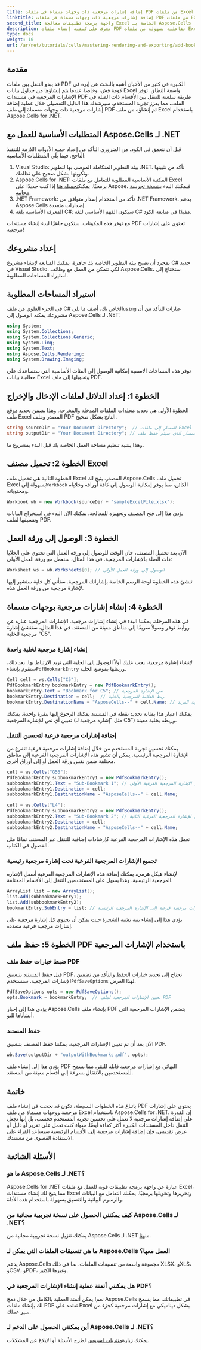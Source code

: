 ```yaml
---
title: إضافة إشارات مرجعية ذات وجهات مسماة في ملفات PDF من ملفات Excel
linktitle: إضافة إشارات مرجعية ذات وجهات مسماة في ملفات PDF من ملفات Excel
second_title: واجهة برمجة تطبيقات معالجة Excel الخاصة بـ Aspose.Cells .NET
description: تعرف على كيفية إنشاء ملفات PDF تفاعلية بسهولة من ملفات Excel باستخدام Aspose.Cells for .NET. يغطي هذا البرنامج التعليمي إضافة إشارات مرجعية ذات وجهات مسماة لتحسين التنقل في ملفات PDF.
type: docs
weight: 10
url: /ar/net/tutorials/cells/mastering-rendering-and-exporting/add-bookmarks-with-named-destinations/
---
```

## مقدمة

قد يبدو التنقل بين ملفات PDF الكبيرة في كثير من الأحيان أشبه بالبحث عن إبرة في كومة قش، وخاصةً عندما يتم إنشاؤها من جداول بيانات Excel واسعة النطاق. توفر الإشارات المرجعية في مستندات PDF طريقة سلسة للتنقل بين الأقسام ذات الصلة في الملف، مما يعزز تجربة المستخدم. سيرشدك هذا الدليل التفصيلي خلال عملية إضافة إشارات مرجعية ذات وجهات مسماة إلى ملف PDF تم إنشاؤه من ملف Excel باستخدام Aspose.Cells for .NET.

## المتطلبات الأساسية للعمل مع Aspose.Cells لـ .NET

قبل أن نتعمق في الكود، من الضروري التأكد من إعداد جميع الأدوات اللازمة للتنفيذ الناجح. فيما يلي المتطلبات الأساسية:

1. Visual Studio: بيئة التطوير المتكاملة الموصى بها لتطوير .NET. تأكد من تثبيتها وتكوينها بشكل صحيح على نظامك.
2.  Aspose.Cells for .NET: المكتبة الأساسية المطلوبة للتعامل مع ملفات Excel برمجيًا. يمكنك[تحميله هنا](https://releases.aspose.com/cells/net/) إذا كنت جديدًا على Aspose، فيمكنك البدء بـ[نسخة تجريبية مجانية](https://releases.aspose.com/).
3. .NET Framework: تأكد من استخدام إصدار متوافق من .NET Framework. يدعم Aspose.Cells إصدارات متعددة.
4. المعرفة الأساسية بلغة C#: سيكون الفهم الأساسي للغة C# مفيدًا في متابعة الكود.

مع توفر هذه المكونات، ستكون جاهزًا لبدء إنشاء مستندات PDF تحتوي على إشارات مرجعية!

## إعداد مشروعك

بمجرد أن تصبح بيئة التطوير الخاصة بك جاهزة، يمكنك المتابعة لإنشاء مشروع C# جديد في Visual Studio. لكي تتمكن من العمل مع وظائف Aspose.Cells، ستحتاج إلى استيراد المساحات المطلوبة.

## استيراد المساحات المطلوبة

في الجزء العلوي من ملف C# الخاص بك، أضف ما يلي`using` عبارات للتأكد من أن مشروعك يمكنه الوصول إلى Aspose.Cells لـ .NET:

```csharp
using System;
using System.Collections;
using System.Collections.Generic;
using System.Linq;
using System.Text;
using Aspose.Cells.Rendering;
using System.Drawing.Imaging;
```

توفر هذه المساحات الاسمية إمكانية الوصول إلى الفئات الأساسية التي ستساعدك على معالجة بيانات Excel وتحويلها إلى ملف PDF.

## الخطوة 1: إعداد الدلائل لملفات الإدخال والإخراج

الخطوة الأولى هي تحديد مجلدات الملفات المدخلة والمخرجة. وهذا يضمن تحديد موقع ملف Excel المصدر وملف PDF الناتج بشكل صحيح.

```csharp
string sourceDir = "Your Document Directory";  // المسار إلى ملفات Excel الخاصة بك
string outputDir = "Your Document Directory"; // المسار الذي سيتم حفظ ملف PDF الناتج فيه
```

وهذا يشبه تنظيم مساحة العمل الخاصة بك قبل البدء بمشروع ما.

## الخطوة 2: تحميل مصنف Excel

 الخطوة التالية هي تحميل ملف Excel المصدر. يتيح لك Aspose.Cells تحميل ملف Excel بسهولة إلى`Workbook` الكائن، مما يوفر إمكانية الوصول إلى كافة أوراقه وخلاياه ومحتوياته.

```csharp
Workbook wb = new Workbook(sourceDir + "sampleExcelFile.xlsx");
```

يؤدي هذا إلى فتح المصنف وتجهيزه للمعالجة. يمكنك الآن البدء في استخراج البيانات وتنسيقها لملف PDF.

## الخطوة 3: الوصول إلى ورقة العمل

الآن بعد تحميل المصنف، حان الوقت للوصول إلى ورقة العمل التي تحتوي على الخلايا ذات الصلة بالإشارات المرجعية. في هذا المثال، سنعمل مع ورقة العمل الأولى:

```csharp
Worksheet ws = wb.Worksheets[0]; // الوصول إلى ورقة العمل الأولى
```

تنشئ هذه الخطوة لوحة الرسم الخاصة بإشاراتك المرجعية. ستأتي كل خلية ستشير إليها لإشارة مرجعية من ورقة العمل هذه.

## الخطوة 4: إنشاء إشارات مرجعية بوجهات مسماة

في هذه المرحلة، يمكننا البدء في إنشاء إشارات مرجعية. الإشارات المرجعية عبارة عن روابط توفر وصولاً سريعًا إلى مناطق معينة من المستند. في هذا المثال، سننشئ إشارة مرجعية للخلية "C5".

### إنشاء إشارة مرجعية لخلية واحدة

 لإنشاء إشارة مرجعية، يجب عليك أولاً الوصول إلى الخلية التي تريد الارتباط بها. بعد ذلك، ستقوم بإنشاء`PdfBookmarkEntry` وربطها بموضع الخلية.

```csharp
Cell cell = ws.Cells["C5"];
PdfBookmarkEntry bookmarkEntry = new PdfBookmarkEntry();
bookmarkEntry.Text = "Bookmark for C5"; // نص الإشارة المرجعية
bookmarkEntry.Destination = cell;  // ربط العلامة المرجعية بالخلية
bookmarkEntry.DestinationName = "AsposeCells--" + cell.Name; // اسم الوجهة الفريد
```

يمكنك اعتبار هذا بمثابة تحديد نقطة في المستند يمكنك الرجوع إليها بنقرة واحدة. يمكنك تعيين أي نص للإشارة المرجعية (مثل "إشارة مرجعية لـ C5") وربطه بخلية معينة.

### إضافة إشارات مرجعية فرعية لتحسين التنقل

يمكنك تحسين تجربة المستخدم من خلال إضافة إشارات مرجعية فرعية تتفرع من الإشارة المرجعية الرئيسية. يمكن أن تشير هذه الإشارات المرجعية الفرعية إلى مناطق مختلفة ضمن نفس ورقة العمل أو إلى أوراق أخرى.

```csharp
cell = ws.Cells["G56"];
PdfBookmarkEntry subbookmarkEntry1 = new PdfBookmarkEntry();
subbookmarkEntry1.Text = "Sub-Bookmark 1"; // نص الإشارة المرجعية الفرعية الأولى
subbookmarkEntry1.Destination = cell;
subbookmarkEntry1.DestinationName = "AsposeCells--" + cell.Name;

cell = ws.Cells["L4"];
PdfBookmarkEntry subbookmarkEntry2 = new PdfBookmarkEntry();
subbookmarkEntry2.Text = "Sub-Bookmark 2"; // نص للإشارة المرجعية الفرعية الثانية
subbookmarkEntry2.Destination = cell;
subbookmarkEntry2.DestinationName = "AsposeCells--" + cell.Name;
```

تعمل هذه الإشارات المرجعية الفرعية كإرشادات إضافية للتنقل عبر المستند، تمامًا مثل الفصول في الكتاب.

### تجميع الإشارات المرجعية الفرعية تحت إشارة مرجعية رئيسية

لإنشاء هيكل هرمي، يمكنك إضافة هذه الإشارات المرجعية الفرعية أسفل الإشارة المرجعية الرئيسية. وهذا يسهل على المستخدمين التنقل إلى الأقسام المختلفة.

```csharp
ArrayList list = new ArrayList();
list.Add(subbookmarkEntry1);
list.Add(subbookmarkEntry2);
bookmarkEntry.SubEntry = list; // إضافة إشارات مرجعية فرعية إلى الإشارة المرجعية الرئيسية
```

يؤدي هذا إلى إنشاء بنية تشبه الشجرة حيث يمكن أن يحتوي كل إشارة مرجعية على إشارات مرجعية فرعية متعددة.

## الخطوة 5: حفظ ملف PDF باستخدام الإشارات المرجعية

### ضبط خيارات حفظ ملف PDF

 قبل حفظ المستند بتنسيق PDF، نحتاج إلى تحديد خيارات الحفظ والتأكد من تضمين الإشارات المرجعية. سنستخدم`PdfSaveOptions` لهذا الغرض.

```csharp
PdfSaveOptions opts = new PdfSaveOptions();
opts.Bookmark = bookmarkEntry;  // تعيين الإشارات المرجعية لملف PDF
```

يؤدي هذا إلى إخبار Aspose.Cells بإنشاء ملف PDF يتضمن الإشارات المرجعية التي أنشأناها للتو.

### حفظ المستند

الآن بعد أن تم تعيين الإشارات المرجعية، يمكننا حفظ المصنف بتنسيق PDF.

```csharp
wb.Save(outputDir + "outputWithBookmarks.pdf", opts);
```

يؤدي هذا إلى إنشاء ملف PDF النهائي مع إشارات مرجعية قابلة للنقر، مما يسمح للمستخدمين بالانتقال بسرعة إلى أقسام معينة من المستند.

## خاتمة

باتباع هذه الخطوات البسيطة، تكون قد نجحت في إنشاء ملف PDF يحتوي على إشارات مرجعية ووجهات مسماة من ملف Excel باستخدام Aspose.Cells for .NET. إن القدرة على إضافة إشارات مرجعية لا تعمل على تحسين تجربة المستخدم فحسب، بل إنها تجعل التنقل داخل المستندات الكبيرة أكثر كفاءة أيضًا. سواء كنت تعمل على تقرير أو دليل أو عرض تقديمي، فإن إضافة إشارات مرجعية إلى الأقسام الرئيسية سيساعد القراء على الاستفادة القصوى من مستندك.

## الأسئلة الشائعة

### ما هو Aspose.Cells لـ .NET؟
Aspose.Cells for .NET عبارة عن واجهة برمجة تطبيقات قوية للعمل مع ملفات Excel، مما يتيح لك إنشاء مستندات Excel وتحريرها وتحويلها برمجيًا. يمكنك التعامل مع البيانات والرسوم البيانية والتنسيق بسهولة باستخدام هذه الأداة.

### كيف يمكنني الحصول على نسخة تجريبية مجانية من Aspose.Cells لـ .NET؟
 يمكنك تنزيل نسخة تجريبية مجانية من Aspose.Cells لـ .NET من[هنا](https://releases.aspose.com/).

### ما هي تنسيقات الملفات التي يمكن لـ Aspose.Cells العمل معها؟
يدعم Aspose.Cells مجموعة واسعة من تنسيقات الملفات، بما في ذلك XLSX، وXLS، وCSV، وPDF، وغيرها الكثير.

### هل يمكنني أتمتة عملية إنشاء الإشارات المرجعية في PDF؟
نعم! يمكن أتمتة العملية بالكامل من خلال دمج Aspose.Cells في تطبيقاتك، مما يسمح لك بإنشاء ملفات PDF تعتمد على Excel بشكل ديناميكي مع إشارات مرجعية كجزء من سير عملك.

### أين يمكنني الحصول على الدعم لـ Aspose.Cells لـ .NET؟
 يمكنك زيارة[منتديات اسبوس](https://forum.aspose.com/c/cells/9) لطرح الأسئلة أو الإبلاغ عن المشكلات.